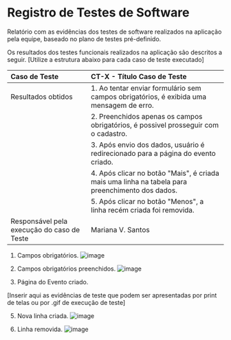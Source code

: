 # Registro de Testes de Software

Relatório com as evidências dos testes de software realizados na aplicação pela equipe, baseado no plano de testes pré-definido.

Os resultados dos testes funcionais realizados na aplicação são descritos a seguir. [Utilize a estrutura abaixo para cada caso de teste executado]

|Caso de Teste    | CT-X - Título Caso de Teste |
|:---|:---|
| Resultados obtidos | 1. Ao tentar enviar formulário sem campos obrigatórios, é exibida uma mensagem de erro.|
| |2. Preenchidos apenas os campos obrigatórios, é possivel prosseguir com o cadastro.|
| |3. Após envio dos dados, usuário é redirecionado para a página do evento criado.|
| |4. Após clicar no botão "Mais", é criada mais uma linha na tabela para preenchimento dos dados.|
| |5. Após clicar no botão "Menos", a linha recém criada foi removida.|
| Responsável pela execução do caso de Teste | Mariana V. Santos |

1. Campos obrigatórios.
![image](https://github.com/ICEI-PUC-Minas-PMV-ADS/ADS-EIXO-1-MARCAE/assets/32981763/a2a691e4-5e61-4f3a-ab39-d5f6dafb708a)

2. Campos obrigatórios preenchidos.
![image](https://github.com/ICEI-PUC-Minas-PMV-ADS/ADS-EIXO-1-MARCAE/assets/32981763/e41a2535-e518-4dd7-9a28-018732703c44)

3. Página do Evento criado.
   
[Inserir aqui as evidências de teste que podem ser apresentadas por print de telas ou por .gif de execução de teste]

5. Nova linha criada.
![image](https://github.com/ICEI-PUC-Minas-PMV-ADS/ADS-EIXO-1-MARCAE/assets/32981763/58ccad07-5e8a-4c77-b24c-5ed23883741d)


7. Linha removida.
![image](https://github.com/ICEI-PUC-Minas-PMV-ADS/ADS-EIXO-1-MARCAE/assets/32981763/e5dbf401-24e4-4492-ace2-2ebe99fa23d6)
